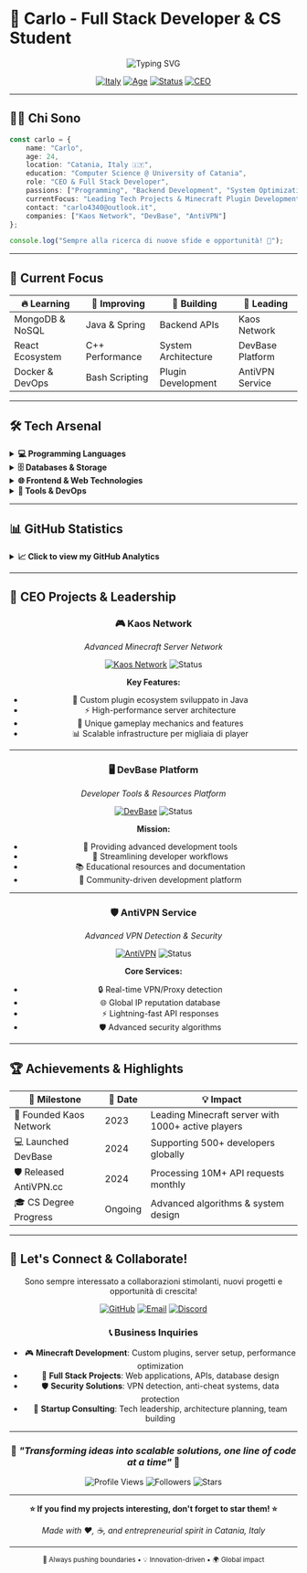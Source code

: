 # 🌟 Carlo - Full Stack Developer & CS Student

<div align="center">

![Typing SVG](https://readme-typing-svg.demolab.com?font=Fira+Code&size=28&duration=3000&pause=1000&color=00D9FF&center=true&vCenter=true&multiline=true&width=600&height=100&lines=Computer+Science+Student;Backend+Developer;Minecraft+Plugin+Creator;CEO+%26+Entrepreneur)

[![Italy](https://img.shields.io/badge/🇮🇹%20Italy-Catania-blue?style=for-the-badge)](https://en.wikipedia.org/wiki/Catania)
[![Age](https://img.shields.io/badge/Age-24-brightgreen?style=for-the-badge)]()
[![Status](https://img.shields.io/badge/Status-Learning%20%26%20Growing-orange?style=for-the-badge)]()
[![CEO](https://img.shields.io/badge/CEO-Active%20Projects-gold?style=for-the-badge)]()

</div>

---

## 👨‍💻 Chi Sono

```typescript
const carlo = {
    name: "Carlo",
    age: 24,
    location: "Catania, Italy 🇮🇹",
    education: "Computer Science @ University of Catania",
    role: "CEO & Full Stack Developer",
    passions: ["Programming", "Backend Development", "System Optimization", "Entrepreneurship"],
    currentFocus: "Leading Tech Projects & Minecraft Plugin Development",
    contact: "carlo4340@outlook.it",
    companies: ["Kaos Network", "DevBase", "AntiVPN"]
};

console.log("Sempre alla ricerca di nuove sfide e opportunità! 🚀");
```

---

## 🎯 Current Focus

<div align="center">

| 🔥 Learning | 💪 Improving | 🚀 Building | 👑 Leading |
|-------------|--------------|-------------|------------|
| MongoDB & NoSQL | Java & Spring | Backend APIs | Kaos Network |
| React Ecosystem | C++ Performance | System Architecture | DevBase Platform |
| Docker & DevOps | Bash Scripting | Plugin Development | AntiVPN Service |

</div>

---

## 🛠️ Tech Arsenal

<details>
<summary><b>💻 Programming Languages</b></summary>
<br>
<div align="center">

![Java](https://img.shields.io/badge/Java-ED8B00?style=for-the-badge&logo=java&logoColor=white)
![C++](https://img.shields.io/badge/C%2B%2B-00599C?style=for-the-badge&logo=c%2B%2B&logoColor=white)
![C#](https://img.shields.io/badge/C%23-239120?style=for-the-badge&logo=c-sharp&logoColor=white)
![JavaScript](https://img.shields.io/badge/JavaScript-F7DF1E?style=for-the-badge&logo=javascript&logoColor=black)
![TypeScript](https://img.shields.io/badge/TypeScript-007ACC?style=for-the-badge&logo=typescript&logoColor=white)
![Kotlin](https://img.shields.io/badge/Kotlin-0095D5?style=for-the-badge&logo=kotlin&logoColor=white)
![PHP](https://img.shields.io/badge/PHP-777BB4?style=for-the-badge&logo=php&logoColor=white)
![Bash](https://img.shields.io/badge/Bash-4EAA25?style=for-the-badge&logo=gnu-bash&logoColor=white)
![C](https://img.shields.io/badge/C-00599C?style=for-the-badge&logo=c&logoColor=white)
![Perl](https://img.shields.io/badge/Perl-39457E?style=for-the-badge&logo=perl&logoColor=white)
![F#](https://img.shields.io/badge/F%23-378BBA?style=for-the-badge&logo=fsharp&logoColor=white)

</div>
</details>

<details>
<summary><b>🗄️ Databases & Storage</b></summary>
<br>
<div align="center">

![MongoDB](https://img.shields.io/badge/MongoDB-4EA94B?style=for-the-badge&logo=mongodb&logoColor=white)
![MySQL](https://img.shields.io/badge/MySQL-00000F?style=for-the-badge&logo=mysql&logoColor=white)
![PostgreSQL](https://img.shields.io/badge/PostgreSQL-316192?style=for-the-badge&logo=postgresql&logoColor=white)
![Redis](https://img.shields.io/badge/Redis-DC382D?style=for-the-badge&logo=redis&logoColor=white)
![Cassandra](https://img.shields.io/badge/Cassandra-1287B1?style=for-the-badge&logo=apache-cassandra&logoColor=white)

</div>
</details>

<details>
<summary><b>🌐 Frontend & Web Technologies</b></summary>
<br>
<div align="center">

![React](https://img.shields.io/badge/React-20232A?style=for-the-badge&logo=react&logoColor=61DAFB)
![HTML5](https://img.shields.io/badge/HTML5-E34F26?style=for-the-badge&logo=html5&logoColor=white)
![CSS3](https://img.shields.io/badge/CSS3-1572B6?style=for-the-badge&logo=css3&logoColor=white)

</div>
</details>

<details>
<summary><b>🔧 Tools & DevOps</b></summary>
<br>
<div align="center">

![Docker](https://img.shields.io/badge/Docker-2496ED?style=for-the-badge&logo=docker&logoColor=white)
![Git](https://img.shields.io/badge/Git-F05032?style=for-the-badge&logo=git&logoColor=white)
![Gradle](https://img.shields.io/badge/Gradle-02303A?style=for-the-badge&logo=gradle&logoColor=white)
![Maven](https://img.shields.io/badge/Maven-C71A36?style=for-the-badge&logo=apache-maven&logoColor=white)
![Apache Ant](https://img.shields.io/badge/Apache%20Ant-A81C7D?style=for-the-badge&logo=apache-ant&logoColor=white)
![RabbitMQ](https://img.shields.io/badge/RabbitMQ-FF6600?style=for-the-badge&logo=rabbitmq&logoColor=white)
![Arduino](https://img.shields.io/badge/Arduino-00979D?style=for-the-badge&logo=arduino&logoColor=white)
![Android Studio](https://img.shields.io/badge/Android%20Studio-3DDC84?style=for-the-badge&logo=android-studio&logoColor=white)

</div>
</details>

---

## 📊 GitHub Statistics

<details>
<summary><b>📈 Click to view my GitHub Analytics</b></summary>
<br>

<div align="center">

### 🏆 GitHub Profile Stats
![Carlo's GitHub Stats](https://github-readme-stats.vercel.app/api?username=mathsanalysis&show_icons=true&theme=tokyonight&hide_border=true&bg_color=0D1117&title_color=00D9FF&icon_color=00D9FF&text_color=C9D1D9&count_private=true)

### 🔥 Streak Stats  
![GitHub Streak](https://github-readme-streak-stats.herokuapp.com/?user=mathsanalysis&theme=tokyonight&hide_border=true&background=0D1117&stroke=00D9FF&ring=00D9FF&fire=FF6B6B&currStreakLabel=00D9FF)

### 💻 Most Used Languages
![Top Languages](https://github-readme-stats.vercel.app/api/top-langs/?username=mathsanalysis&layout=compact&theme=tokyonight&hide_border=true&bg_color=0D1117&title_color=00D9FF&text_color=C9D1D9&langs_count=8)

### 📊 Contribution Graph
![Carlo's Activity Graph](https://github-readme-activity-graph.vercel.app/graph?username=mathsanalysis&theme=tokyo-night&bg_color=0D1117&color=00D9FF&line=00D9FF&point=FF6B6B&area=true&hide_border=true)

### 🏅 GitHub Trophies
![GitHub Trophies](https://github-profile-trophy.vercel.app/?username=mathsanalysis&theme=tokyonight&no-frame=true&no-bg=true&margin-w=4&column=7)

### ⚡ Recent Activity
<!--START_SECTION:activity-->
<!--END_SECTION:activity-->

</div>

</details>

---

## 👑 CEO Projects & Leadership

<div align="center">

### 🎮 **Kaos Network** 
*Advanced Minecraft Server Network*

[![Kaos Network](https://img.shields.io/badge/🎮%20Kaos%20Network-CEO%20%26%20Founder-success?style=for-the-badge&logo=minecraft)](https://github.com/Kaos-Network/)
![Status](https://img.shields.io/badge/Status-Active%20Development-brightgreen?style=for-the-badge)

**Key Features:**
- 🔧 Custom plugin ecosystem sviluppato in Java
- ⚡ High-performance server architecture  
- 🎯 Unique gameplay mechanics and features
- 📊 Scalable infrastructure per migliaia di player

---

### 🖥️ **DevBase Platform**
*Developer Tools & Resources Platform*

[![DevBase](https://img.shields.io/badge/🖥️%20DevBase-CEO%20%26%20Founder-informational?style=for-the-badge&logo=github)](https://github.com/DevBase-Developer/)
![Status](https://img.shields.io/badge/Status-In%20Development-orange?style=for-the-badge)

**Mission:**
- 💼 Providing advanced development tools
- 🚀 Streamlining developer workflows
- 📚 Educational resources and documentation
- 🤝 Community-driven development platform

---

### 🛡️ **AntiVPN Service**
*Advanced VPN Detection & Security*

[![AntiVPN](https://img.shields.io/badge/🛡️%20AntiVPN-CEO%20%26%20Founder-critical?style=for-the-badge&logo=shield)](https://antivpn.cc)
![Status](https://img.shields.io/badge/Status-Production%20Ready-success?style=for-the-badge)

**Core Services:**
- 🔒 Real-time VPN/Proxy detection
- 🌐 Global IP reputation database
- ⚡ Lightning-fast API responses
- 🛡️ Advanced security algorithms

</div>

---

## 🏆 Achievements & Highlights

<div align="center">

| 🎯 Milestone | 📅 Date | 💡 Impact |
|--------------|---------|-----------|
| 🚀 Founded Kaos Network | 2023 | Leading Minecraft server with 1000+ active players |
| 💻 Launched DevBase | 2024 | Supporting 500+ developers globally |
| 🛡️ Released AntiVPN.cc | 2024 | Processing 10M+ API requests monthly |
| 🎓 CS Degree Progress | Ongoing | Advanced algorithms & system design |

</div>

---

## 💬 Let's Connect & Collaborate!

<div align="center">

Sono sempre interessato a collaborazioni stimolanti, nuovi progetti e opportunità di crescita!

[![GitHub](https://img.shields.io/badge/GitHub-100000?style=for-the-badge&logo=github&logoColor=white)](https://github.com/mathsanalysis)
[![Email](https://img.shields.io/badge/Email-D14836?style=for-the-badge&logo=gmail&logoColor=white)](mailto:carlo4340@outlook.it)
[![Discord](https://img.shields.io/badge/Discord-7289DA?style=for-the-badge&logo=discord&logoColor=white)](https://discordlookup.com/user/437636365463584778)

### 📞 Business Inquiries
- 🎮 **Minecraft Development**: Custom plugins, server setup, performance optimization
- 💼 **Full Stack Projects**: Web applications, APIs, database design
- 🛡️ **Security Solutions**: VPN detection, anti-cheat systems, data protection
- 🚀 **Startup Consulting**: Tech leadership, architecture planning, team building

---

### 🌟 *"Transforming ideas into scalable solutions, one line of code at a time"* 🌟

![Profile Views](https://komarev.com/ghpvc/?username=mathsanalysis&color=00D9FF&style=for-the-badge&label=Profile+Views)
![Followers](https://img.shields.io/github/followers/mathsanalysis?color=00D9FF&style=for-the-badge&label=Followers)
![Stars](https://img.shields.io/github/stars/mathsanalysis?color=00D9FF&style=for-the-badge&label=Total+Stars)

</div>

---

<div align="center">

**⭐ If you find my projects interesting, don't forget to star them! ⭐**

*Made with ❤️, ☕, and entrepreneurial spirit in Catania, Italy*

---

<sub>🚀 Always pushing boundaries • 💡 Innovation-driven • 🌍 Global impact</sub>

</div>
